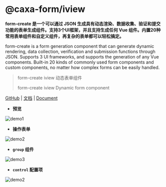 # @caxa-form/iview
**form-create 是一个可以通过 JSON 生成具有动态渲染、数据收集、验证和提交功能的表单生成组件。支持3个UI框架，并且支持生成任何 Vue 组件。内置20种常用表单组件和自定义组件，再复杂的表单都可以轻松搞定。**

form-create is a form generation component that can generate dynamic rendering, data collection, verification and submission functions through JSON. Supports 3 UI frameworks, and supports the generation of any Vue components. Built-in 20 kinds of commonly used form components and custom components, no matter how complex forms can be easily handled.

> form-create iview 动态表单组件
>
> form-create iview Dynamic form component

[GitHub](https://github.com/wangjing0630/caxa-form) | [文档](http://form-create.com/v2/iview/) | [Document](http://form-create.com/en/v2/iview/)


- **预览**

![demo1](https://raw.githubusercontent.com/wangjing11260/form-create/dev/images/demo-live3.gif)


- **操作表单**

![demo2](https://raw.githubusercontent.com/wangjing11260/form-create/dev/images/demo-live2.gif)

- **`group` 组件**

![demo3](https://raw.githubusercontent.com/wangjing11260/form-create/dev/images/demo-group.gif)

- **`control` 配置项**

![demo2](https://raw.githubusercontent.com/wangjing11260/form-create/dev/images/demo-live4.gif)

